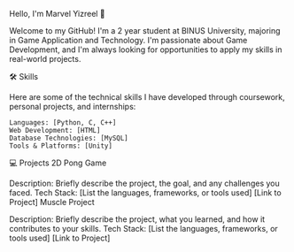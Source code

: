 Hello, I'm Marvel Yizreel 👋

Welcome to my GitHub! I'm a 2 year student at BINUS University, majoring in Game Application and Technology. I'm passionate about Game Development, and I'm always looking for opportunities to apply my skills in real-world projects.

🛠 Skills

Here are some of the technical skills I have developed through coursework, personal projects, and internships:

    Languages: [Python, C, C++]
    Web Development: [HTML]
    Database Technologies: [MySQL]
    Tools & Platforms: [Unity]

💻 Projects
2D Pong Game

Description: Briefly describe the project, the goal, and any challenges you faced.
Tech Stack: [List the languages, frameworks, or tools used]
[Link to Project]
Muscle Project

Description: Briefly describe the project, what you learned, and how it contributes to your skills.
Tech Stack: [List the languages, frameworks, or tools used]
[Link to Project]
